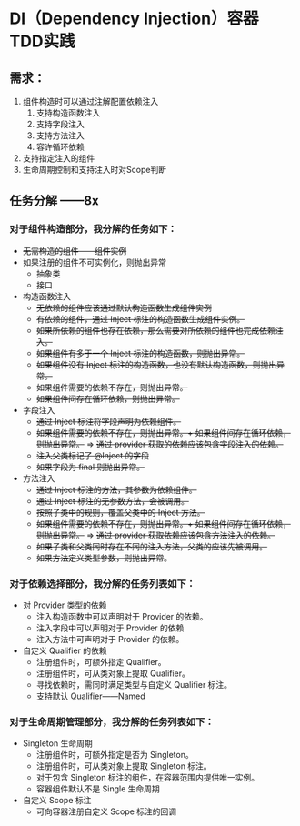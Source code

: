 # DI（Dependency Injection）容器 TDD实践

## 需求：
1. 组件构造时可以通过注解配置依赖注入
   1. 支持构造函数注入
   2. 支持字段注入
   3. 支持方法注入
   4. 容许循环依赖
2. 支持指定注入的组件
3. 生命周期控制和支持注入时对Scope判断

## 任务分解 ——8x
### 对于组件构造部分，我分解的任务如下：
- ~~无需构造的组件——组件实例~~
- 如果注册的组件不可实例化，则抛出异常
  - 抽象类
  - 接口
- 构造函数注入
  - ~~无依赖的组件应该通过默认构造函数生成组件实例~~
  - ~~有依赖的组件，通过 Inject 标注的构造函数生成组件实例。~~
  - ~~如果所依赖的组件也存在依赖，那么需要对所依赖的组件也完成依赖注入。~~
  - ~~如果组件有多于一个 Inject 标注的构造函数，则抛出异常。~~
  - ~~如果组件没有 Inject 标注的构造函数，也没有默认构造函数，则抛出异常。~~
  - ~~如果组件需要的依赖不存在，则抛出异常。~~
  - ~~如果组件间存在循环依赖，则抛出异常。~~
- 字段注入
  - ~~通过 Inject 标注将字段声明为依赖组件。~~
  - ~~如果组件需要的依赖不存在，则抛出异常。+ 如果组件间存在循环依赖，则抛出异常。~~
    => ~~通过 provider 获取的依赖应该包含字段注入的依赖。~~
  - ~~注入父类标记了 @Inject 的字段~~
  - ~~如果字段为 final 则抛出异常。~~
- 方法注入
  - ~~通过 Inject 标注的方法，其参数为依赖组件。~~
  - ~~通过 Inject 标注的无参数方法，会被调用。~~
  - ~~按照子类中的规则，覆盖父类中的 Inject 方法。~~
  - ~~如果组件需要的依赖不存在，则抛出异常。+ 如果组件间存在循环依赖，则抛出异常。~~
    => ~~通过 provider 获取依赖应该包含方法注入的依赖。~~
  - ~~如果子类和父类同时存在不同的注入方法，父类的应该先被调用。~~
  - ~~如果方法定义类型参数，则抛出异常~~。
### 对于依赖选择部分，我分解的任务列表如下：
- 对 Provider 类型的依赖
  - 注入构造函数中可以声明对于 Provider 的依赖。
  - 注入字段中可以声明对于 Provider 的依赖
  - 注入方法中可声明对于 Provider 的依赖。
- 自定义 Qualifier 的依赖
  - 注册组件时，可额外指定 Qualifier。
  - 注册组件时，可从类对象上提取 Qualifier。
  - 寻找依赖时，需同时满足类型与自定义 Qualifier 标注。
  - 支持默认 Qualifier——Named
### 对于生命周期管理部分，我分解的任务列表如下：
- Singleton 生命周期
  - 注册组件时，可额外指定是否为 Singleton。
  - 注册组件时，可从类对象上提取 Singleton 标注。
  - 对于包含 Singleton 标注的组件，在容器范围内提供唯一实例。
  - 容器组件默认不是 Single 生命周期
- 自定义 Scope 标注
  - 可向容器注册自定义 Scope 标注的回调